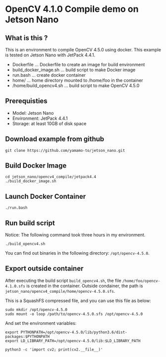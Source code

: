 # OpenCV 4.1.0 Compile demo on Jetson Nano

## What is this ?

This is an environment to compile OpenCV 4.5.0 using docker.
This example is tested on Jetson Nano with JetPack 4.4.1.

- Dockerfile              ... Dockerfile to create an image for build environment
- build_docker_image.sh   ... build script to make Docker image
- run.bash                ... create docker container
- home/                   ... home directory mounted to /home/foo in the container
- /home/build_opencv4.sh  ... build script to make OpenCV 4.5.0

## Prerequisties

- Model: Jetson Nano
- Environment: JetPack 4.4.1
- Storage: at least 10GB of disk space

## Download example from github

```bash:terminal
git clone https://github.com/yamamo-to/jetson_nano.git
```

## Build Docker Image

```bash:terminal
cd jetson_nano/opencv4_compile/jetpack4.4
./build_docker_image.sh
```

## Launch Docker Container

```bash:terminal
./run.bash
```

## Run build script

Notice: The following command took three hours in my environment.

```bash:container
./build_opencv4.sh
```

You can find out binaries in the following directory:
`/opt/opencv-4.5.0`.

## Export outside container

After executing the build script `build_opencv4.sh`, the file `/home/foo/opencv-4.1.0.sfs`
is created in the container. Outside condainer, the path is
`jetson_nano/opencv4_compile/home/opencv-4.5.0.sfs`.

This is a SquashFS compressed file, and you can use this file as below:

```bash:terminal
sudo mkdir /opt/opencv-4.5.0
sudo mount -o loop /path/to/opencv-4.5.0.sfs /opt/opencv-4.5.0
```

And set the environment variables:

```bash:terminal
export PYTHONPATH=/opt/opencv-4.5.0/lib/python3.6/dist-packages:$PYTHONPATH
export LD_LIBRARY_PATH=/opt/opencv-4.5.0/lib:$LD_LIBRARY_PATH
```

```bash:terminal
python3 -c 'import cv2; print(cv2.__file__)'
```
